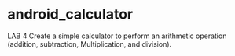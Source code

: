 # android_calculator

LAB 4 Create a simple calculator to perform an arithmetic operation (addition, subtraction, Multiplication, and division).
